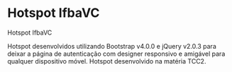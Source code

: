 # Hotspot IfbaVC
Hotspot IfbaVC

Hotspot desenvolvidos utilizando Bootstrap v4.0.0 e jQuery v2.0.3 para deixar a página de autenticação com designer responsivo e amigável para qualquer dispositivo móvel. 
Hotspot desenvolvido na matéria TCC2.
